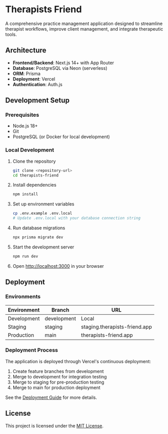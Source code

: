 # Therapists Friend

A comprehensive practice management application designed to streamline therapist workflows, improve client management, and integrate therapeutic tools.

## Architecture

- **Frontend/Backend**: Next.js 14+ with App Router
- **Database**: PostgreSQL via Neon (serverless)
- **ORM**: Prisma
- **Deployment**: Vercel
- **Authentication**: Auth.js

## Development Setup

### Prerequisites
- Node.js 18+
- Git
- PostgreSQL (or Docker for local development)

### Local Development
1. Clone the repository
   ```bash
   git clone <repository-url>
   cd therapists-friend
   ```

2. Install dependencies
   ```bash
   npm install
   ```

3. Set up environment variables
   ```bash
   cp .env.example .env.local
   # Update .env.local with your database connection string
   ```

4. Run database migrations
   ```bash
   npx prisma migrate dev
   ```

5. Start the development server
   ```bash
   npm run dev
   ```

6. Open [http://localhost:3000](http://localhost:3000) in your browser

## Deployment

### Environments

| Environment | Branch | URL |
|-------------|--------|-----|
| Development | development | Local |
| Staging | staging | staging.therapists-friend.app |
| Production | main | therapists-friend.app |

### Deployment Process

The application is deployed through Vercel's continuous deployment:
1. Create feature branches from development
2. Merge to development for integration testing
3. Merge to staging for pre-production testing
4. Merge to main for production deployment

See the [Deployment Guide](deployment.md) for more details.

## License

This project is licensed under the [MIT License](LICENSE). 